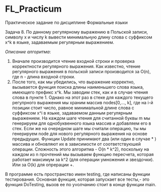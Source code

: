 # FL_Practicum
Практическое задание по дисциплине Формальные языки

Задача 8. По данному регулярному выражению в Польской записи, символу x и числу k вывести минимальную длину слова с суффиксом x^k в языке, задаваемым регулярным выражением.

*Описание алгоритма*:
1. Вначале производится чтение входной строки и проверка корректности регулярного выражения. Как известно, чтение регулярного выражения в польской записи производится за O(n), где n - длина входной строки.
2. После того, как мы убедились, что выражение корректно, вызывается функция поиска длины наименьшего слова языка, имеющего префикс x^k.
Мы заводим стек, как и в случае чтения слова в пункте 1. Однако на этот раз в стеке для каждого текущего регулрного выражения мы храним массив nodes[0,..., k], где на i-й позиции стоит число, равное минимальной длине слова с суффиксом x^i в языке, задаваемом данным регулярным выражением. На каждом шаге чтения для считанной буквы m мы генерируем для однобуквенного языка массив и добавляем его в стек. Если же на очередном шаге мы считали операцию, ты мы генерируем node для нового регулярного выражения на основе предыдущих. Функции Update принимают два (или один в случае * ) массива и обновляют их в зависимости от соответствуюшей операции.
Сложность этого алгоритма - O(n * k^2), поскольку на каждом из n прочтений мы вызываем функцию пересчета, которая работает максимум за k^2 (для операции умножения и звездочки). Или за O(k) для опрерации +.

В программе есть пространство имен testing, где написаны функции тестирования. Основная функция, которая запускает все тесты,- это функция DoTesting, вызов ее по уvолчанию стоит в конце функции main. 
